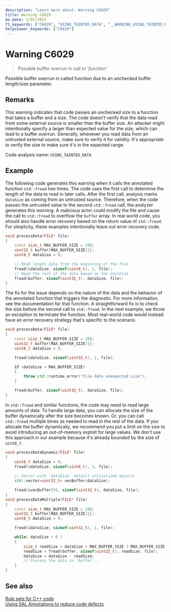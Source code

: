 ```yaml
---
description: "Learn more about: Warning C6029"
title: Warning C6029
ms.date: 2/07/2023
f1_keywords: ["C6029", "USING_TAINTED_DATA", "__WARNING_USING_TAINTED_DATA"]
helpviewer_keywords: ["C6029"]
---
```

# Warning C6029

> Possible buffer overrun in call to '*function*'

Possible buffer overrun in called function due to an unchecked buffer length/size parameter.

## Remarks

This warning indicates that code passes an unchecked size to a function that takes a buffer and a size. The code doesn't verify that the data read from some external source is smaller than the buffer size. An attacker might intentionally specify a larger than expected value for the size, which can lead to a buffer overrun. Generally, whenever you read data from an untrusted external source, make sure to verify it for validity. It's appropriate to verify the size to make sure it's in the expected range.

Code analysis name: `USING_TAINTED_DATA`

## Example

The following code generates this warning when it calls the annotated function `std::fread` two times. The code uses the first call to determine the length of the data to read in later calls. After the first call, analysis marks `dataSize` as coming from an untrusted source. Therefore, when the code passes the untrusted value to the second `std::fread` call, the analyzer generates this warning. A malicious actor could modify the file and cause the call to `std::fread` to overflow the `buffer` array. In real world code, you should also handle error recovery based on the return value of `std::fread`. For simplicity, these examples intentionally leave out error recovery code.

```cpp
void processData(FILE* file)
{
    const size_t MAX_BUFFER_SIZE = 100;
    uint32_t buffer[MAX_BUFFER_SIZE]{};
    uint8_t dataSize = 0;

    // Read length data from the beginning of the file
    fread(&dataSize, sizeof(uint8_t), 1, file);
    // Read the rest of the data based on the dataSize
    fread(buffer, sizeof(uint32_t), dataSize, file);
}
```

The fix for the issue depends on the nature of the data and the behavior of the annotated function that triggers the diagnostic. For more information, see the documentation for that function. A straightforward fix is to check the size before the second call to `std::fread`. In the next example, we throw an exception to terminate the function. Most real-world code would instead have an error recovery strategy that's specific to the scenario.

```cpp
void processData(FILE* file)
{
    const size_t MAX_BUFFER_SIZE = 100;
    uint32_t buffer[MAX_BUFFER_SIZE]{};
    uint8_t dataSize = 0;

    fread(&dataSize, sizeof(uint32_t), 1, file);

    if (dataSize > MAX_BUFFER_SIZE)
    {
        throw std::runtime_error("file data unexpected size");
    }

    fread(buffer, sizeof(uint32_t), dataSize, file);
}
```

In `std::fread` and similar functions, the code may need to read large amounts of data. To handle large data, you can allocate the size of the buffer dynamically after the size becomes known. Or, you can call `std::fread` multiple times as needed to read in the rest of the data. If you allocate the buffer dynamically, we recommend you put a limit on the size to avoid introducing an out-of-memory exploit for large values. We don't use this approach in our example because it's already bounded by the size of `uint8_t`.

```cpp
void processDataDynamic(FILE* file)
{
    uint8_t dataSize = 0;
    fread(&dataSize, sizeof(uint8_t), 1, file);
    
    // Vector with `dataSize` default initialized objects
    std::vector<uint32_t> vecBuffer(dataSize);

    fread(&vecBuffer[0], sizeof(uint32_t), dataSize, file);
}
void processDataMultiple(FILE* file)
{
    const size_t MAX_BUFFER_SIZE = 100;
    uint32_t buffer[MAX_BUFFER_SIZE]{};
    uint8_t dataSize = 0;

    fread(&dataSize, sizeof(uint32_t), 1, file);

    while( dataSize > 0 )
    {
        size_t readSize = dataSize > MAX_BUFFER_SIZE ? MAX_BUFFER_SIZE : dataSize;
        readSize = fread(buffer, sizeof(uint32_t), readSize, file);
        dataSize = dataSize - readSize;
        // Process the data in `buffer`...
    }
}
```

## See also

[Rule sets for C++ code](./using-rule-sets-to-specify-the-cpp-rules-to-run.md)\
[Using SAL Annotations to reduce code defects](using-sal-annotations-to-reduce-c-cpp-code-defects.md)
